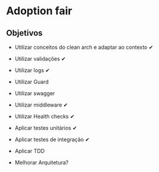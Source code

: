 # Adoption fair

## Objetivos

- Utilizar conceitos do clean arch e adaptar ao contexto ✔
- Utilizar validações ✔
- Utilizar logs ✔
- Utilizar Guard
- Utilizar swagger
- Utilizar middleware ✔
- Utilizar Health checks ✔
- Aplicar testes unitários ✔
- Aplicar testes de integração ✔
- Aplicar TDD

- Melhorar Arquitetura?
